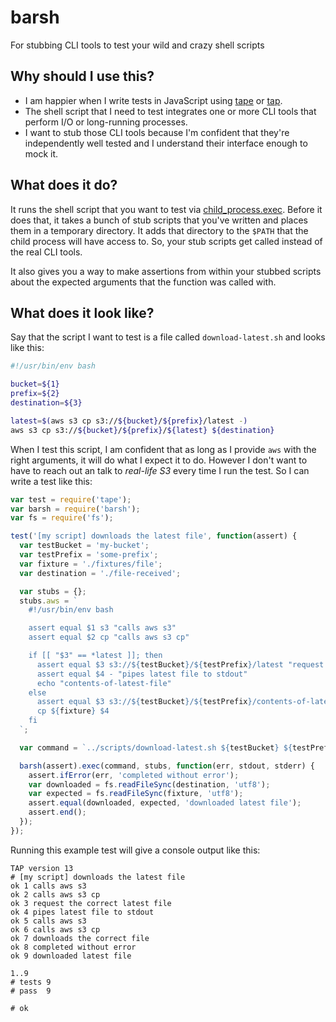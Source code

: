 # barsh

For stubbing CLI tools to test your wild and crazy shell scripts

## Why should I use this?

- I am happier when I write tests in JavaScript using [tape](https://github.com/substack/tape) or [tap](https://github.com/tapjs/node-tap).
- The shell script that I need to test integrates one or more CLI tools that perform I/O or long-running processes.
- I want to stub those CLI tools because I'm confident that they're independently well tested and I understand their interface enough to mock it.

## What does it do?

It runs the shell script that you want to test via [child_process.exec](https://nodejs.org/api/child_process.html#child_process_child_process_exec_command_options_callback). Before it does that, it takes a bunch of stub scripts that you've written and places them in a temporary directory. It adds that directory to the `$PATH` that the child process will have access to. So, your stub scripts get called instead of the real CLI tools.

It also gives you a way to make assertions from within your stubbed scripts about the expected arguments that the function was called with.

## What does it look like?

Say that the script I want to test is a file called `download-latest.sh` and looks like this:

```sh
#!/usr/bin/env bash

bucket=${1}
prefix=${2}
destination=${3}

latest=$(aws s3 cp s3://${bucket}/${prefix}/latest -)
aws s3 cp s3://${bucket}/${prefix}/${latest} ${destination}
```

When I test this script, I am confident that as long as I provide `aws` with the right arguments, it will do what I expect it to do. However
I don't want to have to reach out an talk to *real-life S3* every time I run the test. So I can write a test like this:

```js
var test = require('tape');
var barsh = require('barsh');
var fs = require('fs');

test('[my script] downloads the latest file', function(assert) {
  var testBucket = 'my-bucket';
  var testPrefix = 'some-prefix';
  var fixture = './fixtures/file';
  var destination = './file-received';

  var stubs = {};
  stubs.aws = `
    #!/usr/bin/env bash

    assert equal $1 s3 "calls aws s3"
    assert equal $2 cp "calls aws s3 cp"

    if [[ "$3" == *latest ]]; then
      assert equal $3 s3://${testBucket}/${testPrefix}/latest "request the correct latest file"
      assert equal $4 - "pipes latest file to stdout"
      echo "contents-of-latest-file"
    else
      assert equal $3 s3://${testBucket}/${testPrefix}/contents-of-latest-file "downloads the correct file"
      cp ${fixture} $4
    fi
  `;

  var command = `../scripts/download-latest.sh ${testBucket} ${testPrefix} ${destination}`;

  barsh(assert).exec(command, stubs, function(err, stdout, stderr) {
    assert.ifError(err, 'completed without error');
    var downloaded = fs.readFileSync(destination, 'utf8');
    var expected = fs.readFileSync(fixture, 'utf8');
    assert.equal(downloaded, expected, 'downloaded latest file');
    assert.end();
  });
});
```

Running this example test will give a console output like this:

```
TAP version 13
# [my script] downloads the latest file
ok 1 calls aws s3
ok 2 calls aws s3 cp
ok 3 request the correct latest file
ok 4 pipes latest file to stdout
ok 5 calls aws s3
ok 6 calls aws s3 cp
ok 7 downloads the correct file
ok 8 completed without error
ok 9 downloaded latest file

1..9
# tests 9
# pass  9

# ok
```
